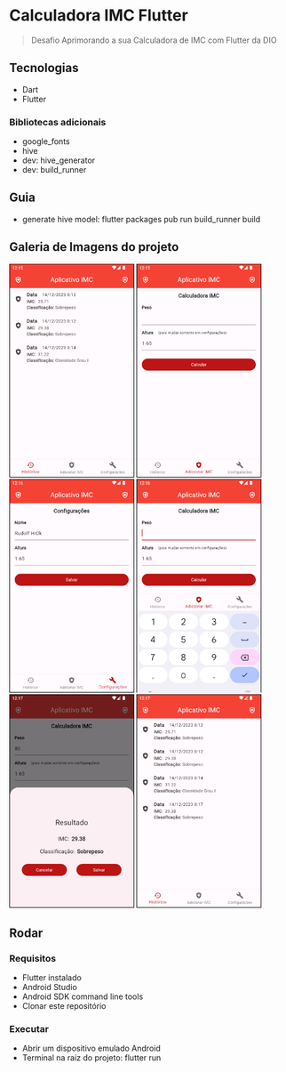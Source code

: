 # Calculadora IMC Flutter

> Desafio Aprimorando a sua Calculadora de IMC com Flutter da DIO

## Tecnologias

- Dart
- Flutter

### Bibliotecas adicionais

- google_fonts
- hive
- dev: hive_generator
- dev: build_runner

## Guia

- generate hive model: flutter packages pub run build_runner build

## Galeria de Imagens do projeto

<img src="https://raw.githubusercontent.com/rodolfoHOk/portfolio-img/main/images/IMC-Flutter-01.png" alt="IMC Flutter Image 01" width="225"/>

<img src="https://raw.githubusercontent.com/rodolfoHOk/portfolio-img/main/images/IMC-Flutter-02.png" alt="IMC Flutter Image 02" width="225"/>

<img src="https://raw.githubusercontent.com/rodolfoHOk/portfolio-img/main/images/IMC-Flutter-03.png" alt="IMC Flutter Image 03" width="225"/>

<img src="https://raw.githubusercontent.com/rodolfoHOk/portfolio-img/main/images/IMC-Flutter-04.png" alt="IMC Flutter Image 04" width="225"/>

<img src="https://raw.githubusercontent.com/rodolfoHOk/portfolio-img/main/images/IMC-Flutter-05.png" alt="IMC Flutter Image 05" width="225"/>

<img src="https://raw.githubusercontent.com/rodolfoHOk/portfolio-img/main/images/IMC-Flutter-06.png" alt="IMC Flutter Image 06" width="225"/>

## Rodar

### Requisitos

- Flutter instalado
- Android Studio
- Android SDK command line tools
- Clonar este repositório

### Executar

- Abrir um dispositivo emulado Android
- Terminal na raiz do projeto: flutter run
